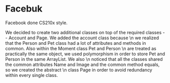 # Facebuk

Facebook done CS210x style.

We decided to create two additional classes on top of the required classes -- Account and Page. We added the account class because \n
we realized that the Person and Pet class had a lot of attributes and methods in common. Also within the Moment class Pet and Person \n
are treated as practically the same object, we used polymorphism in order to store Pet and Person in the same ArrayList. We also \n
noticed that all the classes shared the common attributes Name and Image and the common method equals, so we created the abstract \n
class Page in order to avoid redundancy within every single class.